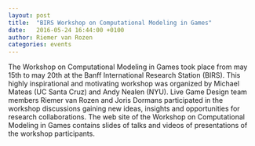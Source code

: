 ```yaml
---
layout: post
title:  "BIRS Workshop on Computational Modeling in Games"
date:   2016-05-24 16:44:00 +0100
author: Riemer van Rozen
categories: events
---
```

The Workshop on Computational Modeling in Games took place from may 15th to may 20th at the Banff International Research Station (BIRS). This highly inspirational and motivating workshop was organized by Michael Mateas (UC Santa Cruz) and Andy Nealen (NYU). Live Game Design team members Riemer van Rozen and Joris Dormans participated in the workshop discussions gaining new ideas, insights and opportunities for research collaborations. The web site of the Workshop on Computational Modeling in Games contains slides of talks and videos of presentations of the workshop participants.

[Workshop on Computational Modeling in Games]: http://www.birs.ca/events/2016/5-day-workshops/16w5160

